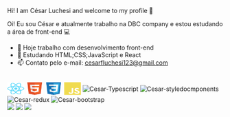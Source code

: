 Hi! I am César Luchesi and welcome to my profile  🤗

Oi! Eu sou César e atualmente trabalho na DBC company e estou estudando a área de front-end 💻

- 🔭 Hoje trabalho com desenvolvimento front-end
- 🌱 Estudando HTML;CSS;JavaScript e React
- 📫 Contato pelo e-mail: cesarfluchesi123@gmail.com

<!-- <div align="center">
  <a href="https://github.com/CesarLuchesi">
  <img height="150em" src="https://github-readme-stats.vercel.app/api?username=CesarLuchesi&show_icons=true&theme=tokyonight&include_all_commits=true&count_private=true" />
  <img height="150em" src="https://github-readme-stats.vercel.app/api/top-langs/?username=CesarLuchesi&layout=compact&langs_count=7&theme=tokyonight"/>
</div> -->
  
  <div style="display: inline_block", "justify-content: space-between" ><br>
  <img align="center" alt="Cesar-React" height="30" width="40" src="https://raw.githubusercontent.com/devicons/devicon/master/icons/react/react-original.svg">
  <img align="center" alt="Cesar-HTML" height="30" width="40" src="https://raw.githubusercontent.com/devicons/devicon/master/icons/html5/html5-original.svg">
  <img align="center" alt="Cesar-CSS" height="30" width="40" src="https://raw.githubusercontent.com/devicons/devicon/master/icons/css3/css3-original.svg">
  <img align="center" alt="Cesar-Js" height="30" width="40" src="https://raw.githubusercontent.com/devicons/devicon/master/icons/javascript/javascript-plain.svg">
  <img align="center" alt="Cesar-Typescript" height="30" width="40" src="https://img.shields.io/badge/TypeScript-007ACC?style=for-the-badge&logo=typescript&logoColor=white"> 
  <img align="center" alt="Cesar-styledocmponents" height="30" width="40" src="https://img.shields.io/badge/styled--components-DB7093?style=for-the-badge&logo=styled-components&logoColor=white"> 
  <img align="center" alt="Cesar-redux" height="30" width="40" src="https://img.shields.io/badge/Redux-593D88?style=for-the-badge&logo=redux&logoColor=white"> 
<img align="center" alt="Cesar-bootstrap" height="30" width="40" src="https://img.shields.io/badge/Bootstrap-563D7C?style=for-the-badge&logo=bootstrap&logoColor=white"> 
</div>
  
  <div align:"center">
    <a href="https://www.instagram.com/cesarluchesi/" target="_blank"><img src="https://img.shields.io/badge/-Instagram-%23E4405F?style=for-the-badge&logo=instagram&logoColor=white" target="_blank"></a>
  <a href = "mailto:cesarfluchesi123@gmail.com"><img src="https://img.shields.io/badge/-Gmail-%23333?style=for-the-badge&logo=gmail&logoColor=white" target="_blank"></a>
  <a href="https://www.linkedin.com/in/cesarluchesi/" target="_blank"><img src="https://img.shields.io/badge/-LinkedIn-%230077B5?style=for-the-badge&logo=linkedin&logoColor=white" target="_blank"></a> 
  </div>
